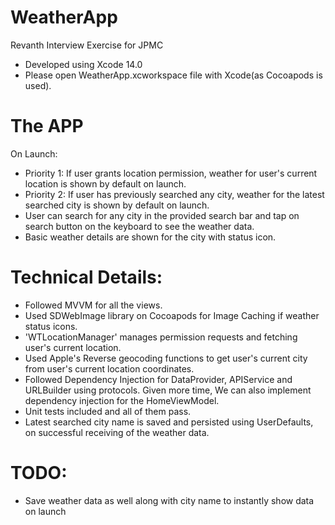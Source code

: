 # WeatherApp
Revanth Interview Exercise for JPMC 

* Developed using Xcode 14.0
* Please open WeatherApp.xcworkspace file with Xcode(as Cocoapods is used).

# The APP
On Launch:
* Priority 1: If user grants location permission, weather for user's current location is shown by default on launch.
* Priority 2: If user has previously searched any city, weather for the latest searched city is shown by default on launch.
* User can search for any city in the provided search bar and tap on search button on the keyboard to see the weather data.
* Basic weather details are shown for the city with status icon. 

# Technical Details:
* Followed MVVM for all the views.
* Used SDWebImage library on Cocoapods for Image Caching if weather status icons.
* 'WTLocationManager' manages permission requests and fetching user's current location.
* Used Apple's Reverse geocoding functions to get user's current city from user's current location coordinates. 
* Followed Dependency Injection for DataProvider, APIService and URLBuilder using protocols. Given more time, We can also implement dependency injection for the HomeViewModel.
* Unit tests included and all of them pass.
* Latest searched city name is saved and persisted using UserDefaults, on successful receiving of the weather data.

# TODO:
* Save weather data as well along with city name to instantly show data on launch

